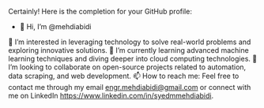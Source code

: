 
Certainly! Here is the completion for your GitHub profile:

- 👋 Hi, I’m @mehdiabidi

👀 I’m interested in leveraging technology to solve real-world problems and exploring innovative solutions.
🌱 I’m currently learning advanced machine learning techniques and diving deeper into cloud computing technologies.
💞️ I’m looking to collaborate on open-source projects related to automation, data scraping, and web development.
📫 How to reach me: Feel free to contact me through my email engr.mehdiabidi@gmail.com or connect with me on LinkedIn https://www.linkedin.com/in/syedmmehdiabidi.
<!---
mehdiabidi/mehdiabidi is a ✨ special ✨ repository because its `README.md` (this file) appears on your GitHub profile.
You can click the Preview link to take a look at your changes.
--->
